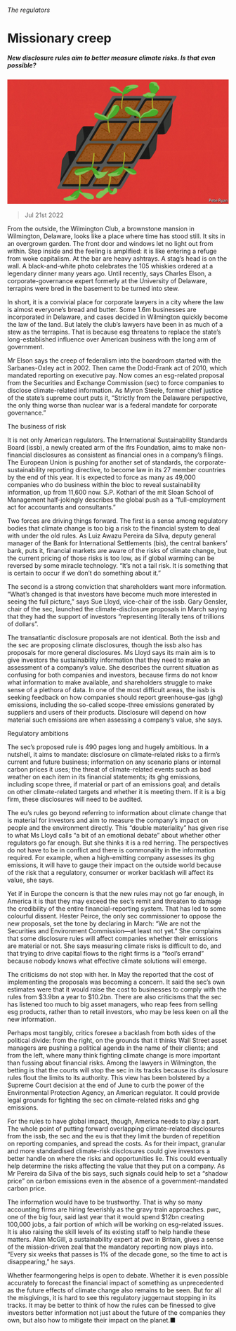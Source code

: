 ###### The regulators

# Missionary creep 

##### New disclosure rules aim to better measure climate risks. Is that even possible? 

![image](images/20220723_SRD006.jpg) 

> Jul 21st 2022 

From the outside, the Wilmington Club, a brownstone mansion in Wilmington, Delaware, looks like a place where time has stood still. It sits in an overgrown garden. The front door and windows let no light out from within. Step inside and the feeling is amplified: it is like entering a refuge from woke capitalism. At the bar are heavy ashtrays. A stag’s head is on the wall. A black-and-white photo celebrates the 105 whiskies ordered at a legendary dinner many years ago. Until recently, says Charles Elson, a corporate-governance expert formerly at the University of Delaware, terrapins were bred in the basement to be turned into stew.

In short, it is a convivial place for corporate lawyers in a city where the law is almost everyone’s bread and butter. Some 1.6m businesses are incorporated in Delaware, and cases decided in Wilmington quickly become the law of the land. But lately the club’s lawyers have been in as much of a stew as the terrapins. That is because esg threatens to replace the state’s long-established influence over American business with the long arm of government.


Mr Elson says the creep of federalism into the boardroom started with the Sarbanes-Oxley act in 2002. Then came the Dodd-Frank act of 2010, which mandated reporting on executive pay. Now comes an esg-related proposal from the Securities and Exchange Commission (sec) to force companies to disclose climate-related information. As Myron Steele, former chief justice of the state’s supreme court puts it, “Strictly from the Delaware perspective, the only thing worse than nuclear war is a federal mandate for corporate governance.”

The business of risk

It is not only American regulators. The International Sustainability Standards Board (issb), a newly created arm of the ifrs Foundation, aims to make non-financial disclosures as consistent as financial ones in a company’s filings. The European Union is pushing for another set of standards, the corporate-sustainability reporting directive, to become law in its 27 member countries by the end of this year. It is expected to force as many as 49,000 companies who do business within the bloc to reveal sustainability information, up from 11,600 now. S.P. Kothari of the mit Sloan School of Management half-jokingly describes the global push as a “full-employment act for accountants and consultants.”

Two forces are driving things forward. The first is a sense among regulatory bodies that climate change is too big a risk to the financial system to deal with under the old rules. As Luiz Awazu Pereira da Silva, deputy general manager of the Bank for International Settlements (bis), the central bankers’ bank, puts it, financial markets are aware of the risks of climate change, but the current pricing of those risks is too low, as if global warming can be reversed by some miracle technology. “It’s not a tail risk. It is something that is certain to occur if we don’t do something about it.” 

The second is a strong conviction that shareholders want more information. “What’s changed is that investors have become much more interested in seeing the full picture,” says Sue Lloyd, vice-chair of the issb. Gary Gensler, chair of the sec, launched the climate-disclosure proposals in March saying that they had the support of investors “representing literally tens of trillions of dollars”.

The transatlantic disclosure proposals are not identical. Both the issb and the sec are proposing climate disclosures, though the issb also has proposals for more general disclosures. Ms Lloyd says its main aim is to give investors the sustainability information that they need to make an assessment of a company’s value. She describes the current situation as confusing for both companies and investors, because firms do not know what information to make available, and shareholders struggle to make sense of a plethora of data. In one of the most difficult areas, the issb is seeking feedback on how companies should report greenhouse-gas (ghg) emissions, including the so-called scope-three emissions generated by suppliers and users of their products. Disclosure will depend on how material such emissions are when assessing a company’s value, she says.

Regulatory ambitions

The sec’s proposed rule is 490 pages long and hugely ambitious. In a nutshell, it aims to mandate: disclosure on climate-related risks to a firm’s current and future business; information on any scenario plans or internal carbon prices it uses; the threat of climate-related events such as bad weather on each item in its financial statements; its ghg emissions, including scope three, if material or part of an emissions goal; and details on other climate-related targets and whether it is meeting them. If it is a big firm, these disclosures will need to be audited. 

The eu’s rules go beyond referring to information about climate change that is material for investors and aim to measure the company’s impact on people and the environment directly. This “double materiality” has given rise to what Ms Lloyd calls “a bit of an emotional debate” about whether other regulators go far enough. But she thinks it is a red herring. The perspectives do not have to be in conflict and there is commonality in the information required. For example, when a high-emitting company assesses its ghg emissions, it will have to gauge their impact on the outside world because of the risk that a regulatory, consumer or worker backlash will affect its value, she says.

Yet if in Europe the concern is that the new rules may not go far enough, in America it is that they may exceed the sec’s remit and threaten to damage the credibility of the entire financial-reporting system. That has led to some colourful dissent. Hester Peirce, the only sec commissioner to oppose the new proposals, set the tone by declaring in March: “We are not the Securities and Environment Commission—at least not yet.” She complains that some disclosure rules will affect companies whether their emissions are material or not. She says measuring climate risks is difficult to do, and that trying to drive capital flows to the right firms is a “fool’s errand” because nobody knows what effective climate solutions will emerge. 

The criticisms do not stop with her. In May the  reported that the cost of implementing the proposals was becoming a concern. It said the sec’s own estimates were that it would raise the cost to businesses to comply with the rules from $3.9bn a year to $10.2bn. There are also criticisms that the sec has listened too much to big asset managers, who reap fees from selling esg products, rather than to retail investors, who may be less keen on all the new information.

Perhaps most tangibly, critics foresee a backlash from both sides of the political divide: from the right, on the grounds that it thinks Wall Street asset managers are pushing a political agenda in the name of their clients; and from the left, where many think fighting climate change is more important than fussing about financial risks. Among the lawyers in Wilmington, the betting is that the courts will stop the sec in its tracks because its disclosure rules flout the limits to its authority. This view has been bolstered by a Supreme Court decision at the end of June to curb the power of the Environmental Protection Agency, an American regulator. It could provide legal grounds for fighting the sec on climate-related risks and ghg emissions. 

For the rules to have global impact, though, America needs to play a part. The whole point of putting forward overlapping climate-related disclosures from the issb, the sec and the eu is that they limit the burden of repetition on reporting companies, and spread the costs. As for their impact, granular and more standardised climate-risk disclosures could give investors a better handle on where the risks and opportunities lie. This could eventually help determine the risks affecting the value that they put on a company. As Mr Pereira da Silva of the bis says, such signals could help to set a “shadow price” on carbon emissions even in the absence of a government-mandated carbon price. 

The information would have to be trustworthy. That is why so many accounting firms are hiring feverishly as the gravy train approaches. pwc, one of the big four, said last year that it would spend $12bn creating 100,000 jobs, a fair portion of which will be working on esg-related issues. It is also raising the skill levels of its existing staff to help handle these matters. Alan McGill, a sustainability expert at pwc in Britain, gives a sense of the mission-driven zeal that the mandatory reporting now plays into. “Every six weeks that passes is 1% of the decade gone, so the time to act is disappearing,” he says.

Whether fearmongering helps is open to debate. Whether it is even possible accurately to forecast the financial impact of something as unprecedented as the future effects of climate change also remains to be seen. But for all the misgivings, it is hard to see this regulatory juggernaut stopping in its tracks. It may be better to think of how the rules can be finessed to give investors better information not just about the future of the companies they own, but also how to mitigate their impact on the planet.■


